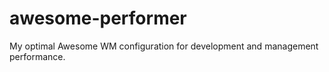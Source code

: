 awesome-performer
=================

My optimal Awesome WM configuration for development and management performance.

